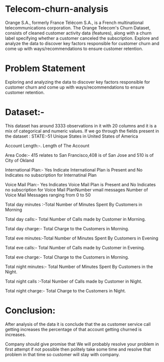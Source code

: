 # Telecom-churn-analysis

Orange S.A., formerly France Télécom S.A., is a French multinational telecommunications corporation. The Orange Telecom's Churn Dataset, consists of cleaned customer activity data (features), along with a churn label specifying whether a customer canceled the subscription.
Explore and analyze the data to discover key factors responsible for customer churn and come up with ways/recommendations to ensure customer retention.

# Problem Statement
Exploring and analyzing the data to discover key factors responsible for customer churn and come up with ways/recommendations to ensure customer retention.

# Dataset:-
 This dataset has around 3333 observations in it with 20 columns and it is a mix of categorical and numeric values. If we go through the fields present in the dataset :
STATE:-51 Unique States in United States of America

Account Length:-. Length of The Account

Area Code:- 415 relates to San Francisco,408 is of San Jose and 510 is of City of Okland

International Plan:- Yes Indicate International Plan is Present and No Indicates no subscription for Internatinal Plan

Voice Mail Plan:- Yes Indicates Voice Mail Plan is Present and No Indicates no subscription for Voice Mail PlanNumber vmail messages Number of Voice Mail Messages ranging from 0 to 50

Total day minutes :-Total Number of Minutes Spent By Customers in Morning

Total day calls:- Total Number of Calls made by Customer in Morning.

Total day charge:- Total Charge to the Customers in Morning.

Total eve minutes:-Total Number of Minutes Spent By Customers in Evening

Total eve calls:- Total Number of Calls made by Customer in Evening.

Total eve charge:- Total Charge to the Customers in Morning.

Total night minutes:- Total Number of Minutes Spent By Customers in the Night.

Total night calls :-Total Number of Calls made by Customer in Night.

Total night charge:- Total Charge to the Customers in Night.

# Conclusion:

After analysis of the data it is conclude that the as customer service call getting increases the percentage of that account getting churned is increases.

Company should give promise that We will probably resolve your problem in first attempt if not possible then politely take some time and resolve that problem in that time so customer will stay with company.
